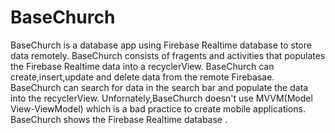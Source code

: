 # BaseChurch
BaseChurch is a database app using Firebase Realtime database to store data remotely.
BaseChurch consists of fragents and activities that populates the Firebase Realtime data into a recyclerView.
BaseChurch can create,insert,update and delete data from the remote Firebasae.
BaseChurch can search for data in the search bar and populate the data into the recyclerView.
Unfornately,BaseChurch doesn't use MVVM(Model View-ViewModel) which is a bad practice to create mobile applications.
BaseChurch shows the Firebase Realtime database .
